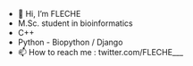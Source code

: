 - 👋 Hi, I’m FLECHE 
- M.Sc. student in bioinformatics
- C++
- Python - Biopython / Django
- 📫 How to reach me : twitter.com/FLECHE___

